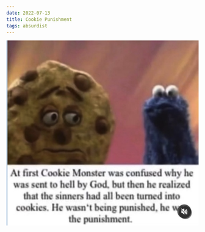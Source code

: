 ```yaml
---
date: 2022-07-13
title: Cookie Punishment
tags: absurdist
---
```


![cookiemonster2](https://raw.githubusercontent.com/muneer78/muneer78.github.io/master/images/cookiemonster2.png)
